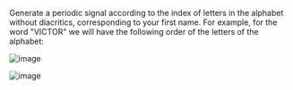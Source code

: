 Generate a periodic signal according to the index of letters in the alphabet without diacritics,
corresponding to your first name. For example, for the word "VICTOR" we will have
the following order of the letters of the alphabet:

![image](https://user-images.githubusercontent.com/60265131/221695672-2657e7a9-9472-4fa9-a808-fd2a7cab07cf.png)


![image](https://user-images.githubusercontent.com/60265131/221695751-a75951dd-2600-407a-a6d3-da6c89ea78f9.png)
